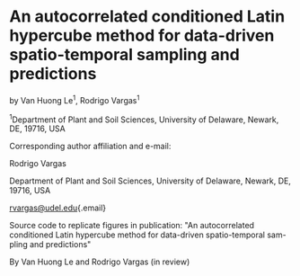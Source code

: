 # An autocorrelated conditioned Latin hypercube method for data-driven spatio-temporal sampling and predictions

by Van Huong Le<sup>1</sup>, Rodrigo Vargas<sup>1</sup>

<sup>1</sup>Department of Plant and Soil Sciences, University of Delaware, Newark, DE, 19716, USA

Corresponding author affiliation and e-mail:

Rodrigo Vargas

Department of Plant and Soil Sciences, University of Delaware, Newark, DE, 19716, USA

[rvargas\@udel.edu](mailto:rvargas@udel.edu){.email}

Source code to replicate figures in publication:
"An autocorrelated conditioned Latin hypercube method for data-driven spatio-temporal sam-
pling and predictions"  

By Van Huong Le and Rodrigo Vargas (in review)
